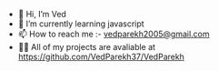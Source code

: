 - 👋 Hi, I’m Ved
- 🌱 I’m currently learning javascript
- 📫 How to reach me :- vedparekh2005@gmail.com
- 🧑‍💻 All of my projects are avaliable at https://github.com/VedParekh37/VedParekh
